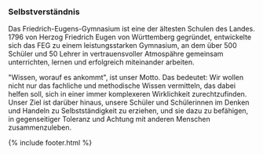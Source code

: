 ---
---

### Selbstverständnis

Das Friedrich-Eugens-Gymnasium ist eine der ältesten Schulen des Landes. 1796 von Herzog Friedrich Eugen von Württemberg gegründet, entwickelte sich das FEG zu einem leistungsstarken Gymnasium, an dem über 500 Schüler und 50 Lehrer in vertrauensvoller Atmospähre gemeinsam unterrichten, lernen und erfolgreich miteinander arbeiten.

"Wissen, worauf es ankommt", ist unser Motto. Das bedeutet: Wir wollen nicht nur das fachliche und methodische Wissen vermitteln, das dabei helfen soll, sich in einer immer komplexeren Wirklichkeit zurechtzufinden. Unser Ziel ist darüber hinaus, unsere Schüler und Schülerinnen im Denken und Handeln zu Selbstständigkeit zu erziehen, und sie dazu zu befähigen, in gegenseitiger Toleranz und Achtung mit anderen Menschen zusammenzuleben.

{% include footer.html %}
